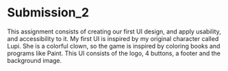 # Submission_2
This assignment consists of creating our first UI design, and apply usability, and accessibility to it. My first UI is inspired by my original character called Lupi. She is a colorful clown, so the game is inspired by coloring books and programs like Paint. This UI consists of the logo, 4 buttons, a footer and the background image.
